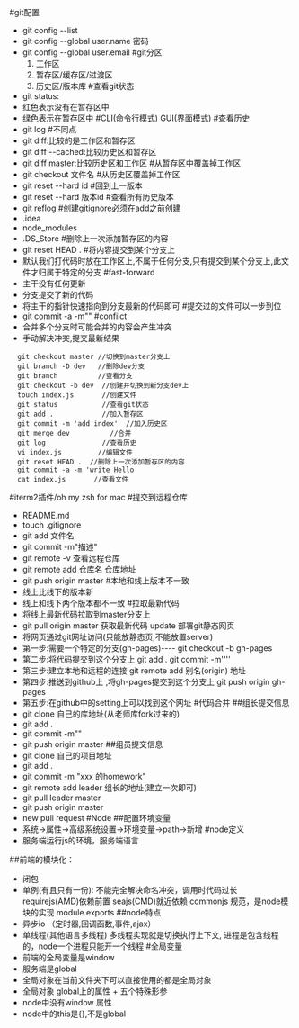 #git配置
- git config --list
- git config --global user.name 密码
- git config --global user.email 
#git分区
  1. 工作区
  2. 暂存区/缓存区/过渡区
  3. 历史区/版本库
#查看git状态
- git status:
- 红色表示没有在暂存区中
- 绿色表示在暂存区中
#CLI(命令行模式) GUI(界面模式)
#查看历史
- git log 
#不同点
- git diff:比较的是工作区和暂存区
- git diff --cached:比较历史区和暂存区
- git diff master:比较历史区和工作区
#从暂存区中覆盖掉工作区
- git checkout 文件名
#从历史区覆盖掉工作区
- git reset --hard id
#回到上一版本
- git reset --hard 版本id
#查看所有历史版本
- git reflog
#创建gitignore必须在add之前创建
- .idea
- node_modules
- .DS_Store
#删除上一次添加暂存区的内容
- git reset HEAD .
#将内容提交到某个分支上
- 默认我们打代码时放在工作区上,不属于任何分支,只有提交到某个分支上,此文件才归属于特定的分支
#fast-forward
- 主干没有任何更新
- 分支提交了新的代码
- 将主干的指针快速指向到分支最新的代码即可
#提交过的文件可以一步到位
- git commit -a -m""
#confilct
- 合并多个分支时可能合并的内容会产生冲突
- 手动解决冲突,提交最新结果
```
  git checkout master //切换到master分支上
  git branch -D dev   //删除dev分支
  git branch          //查看分支
  git checkout -b dev  //创建并切换到新分支dev上
  touch index.js       //创建文件
  git status           //查看git状态
  git add .            //加入暂存区
  git commit -m 'add index'  //加入历史区
  git merge dev          //合并
  git log              //查看历史
  vi index.js         //编辑文件
  git reset HEAD .  //删除上一次添加暂存区的内容
  git commit -a -m 'write Hello'
  cat index.js       //查看文件
```
#iterm2插件/oh my zsh for mac
#提交到远程仓库
- README.md
- touch .gitignore
- git add 文件名
- git commit -m"描述"
- git remote -v 查看远程仓库
- git remote add 仓库名 仓库地址
- git push origin master
#本地和线上版本不一致
- 线上比线下的版本新
- 线上和线下两个版本都不一致
#拉取最新代码
- 将线上最新代码拉取到master分支上
- git pull origin master 获取最新代码 update
部署git静态网页
- 将网页通过git网址访问(只能放静态页,不能放置server)
- 第一步:需要一个特定的分支(gh-pages)---- git checkout -b gh-pages
- 第二步:将代码提交到这个分支上  git add .       git commit -m''''     
- 第三步:建立本地和远程的连接 git remote add  别名(origin) 地址
- 第四步:推送到github上 ,将gh-pages提交到这个分支上 git push  origin gh-pages
- 第五步:在github中的setting上可以找到这个网址
#代码合并 
##组长提交信息
- git clone 自己的库地址(从老师库fork过来的)
- git add .
- git commit -m""
- git push origin master
##组员提交信息
- git clone 自己的项目地址
- git add .
- git commit -m "xxx 的homework"
- git remote add leader 组长的地址(建立一次即可)
- git pull leader master
- git push origin master
- new pull request
#Node
##配置环境变量
- 系统->属性->高级系统设置->环境变量->path->新增
#node定义
- 服务端运行js的环境，服务端语言

##前端的模块化：
- 闭包
- 单例(有且只有一份): 不能完全解决命名冲突，调用时代码过长
requirejs(AMD)依赖前置 seajs(CMD)就近依赖
commonjs 规范，是node模块的实现 module.exports
##node特点
- 异步io （定时器,回调函数,事件,ajax）
- 单线程(其他语言多线程) 多线程实现就是切换执行上下文,
进程是包含线程的，node一个进程只能开一个线程
#全局变量
- 前端的全局变量是window 
- 服务端是global
- 全局对象在当前文件夹下可以直接使用的都是全局对象
- 全局对象 global上的属性 + 五个特殊形参
- node中没有window 属性
- node中的this是{},不是global
